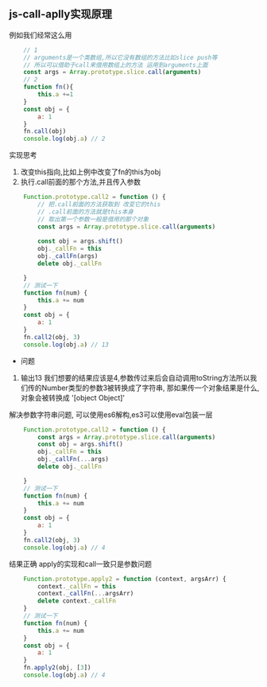 ## js-call-aplly实现原理 ##

例如我们经常这么用
```javascript
	// 1
	// arguments是一个类数组,所以它没有数组的方法比如slice push等
	// 所以可以借助于call来借用数组上的方法 运用到arguments上面
	const args = Array.prototype.slice.call(arguments)
	// 2
	function fn(){
		this.a +=1
	}
	const obj = {
		a: 1
	}
	fn.call(obj)
	console.log(obj.a) // 2

```

实现思考

1. 改变this指向,比如上例中改变了fn的this为obj
2. 执行.call前面的那个方法,并且传入参数

```javascript
	Function.prototype.call2 = function () {
        // 把.call前面的方法获取到 改变它的this
        // .call前面的方法就是this本身
        // 取出第一个参数一般是借用的那个对象
        const args = Array.prototype.slice.call(arguments)
		
        const obj = args.shift()
        obj._callFn = this
        obj._callFn(args)
        delete obj._callFn

    }
    // 测试一下
    function fn(num) {
        this.a += num
    }
    const obj = {
        a: 1
    }
    fn.call2(obj, 3)
    console.log(obj.a) // 13

```
- 问题
1. 输出13 我们想要的结果应该是4,参数传过来后会自动调用toString方法所以我们传的Number类型的参数3被转换成了字符串, 那如果传一个对象结果是什么,对象会被转换成 '[object Object]'

解决参数字符串问题, 可以使用es6解构,es3可以使用eval包装一层

```javascript
	Function.prototype.call2 = function () {
        const args = Array.prototype.slice.call(arguments)
        const obj = args.shift()
        obj._callFn = this
        obj._callFn(...args)
        delete obj._callFn

    }
    // 测试一下
    function fn(num) {
        this.a += num
    }
    const obj = {
        a: 1
    }
    fn.call2(obj, 3)
    console.log(obj.a) // 4

```

结果正确
apply的实现和call一致只是参数问题

```javascript
	Function.prototype.apply2 = function (context, argsArr) {
        context._callFn = this
        context._callFn(...argsArr)
        delete context._callFn
    }
    // 测试一下
    function fn(num) {
        this.a += num
    }
    const obj = {
        a: 1
    }
    fn.apply2(obj, [3])
    console.log(obj.a) // 4
```

